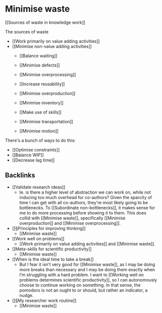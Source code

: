# Minimise waste
[[Sources of waste in knowledge work]]

The sources of waste
* [[Work primarily on value adding activities]]
* [[Minimise non-value adding activities]]
	* [[Balance waiting]]
	* [[Minimise defects]]
	* [[Minimise overprocessing]]
	* [[Increase reusability]]
	
	* [[Minimise overproduction]]
	* [[Minimise inventory]]
	* [[Make use of skills]]
	* [[Minimise transportation]]
	* [[Minimise motion]]

There's a bunch of ways to do this:
* [[Optimise constraints]]
* [[Balance WIP]]
* [[Decrease lag time]]

<!-- #Work #Life -->

## Backlinks
* [[Validate research ideas]]
	* Ie. is there a higher level of abstraction we can work on, while not inducing too much overhead for co-authors? Given the sparcity of time I can get with all co-authors, they're most likely going to be bottlenecks. To [[Subordinate non-bottlenecks]], it makes sense for me to do more processing before showing it to them. This does collid with [[Minimise waste]], specifically [[Minimise overproduction]] and [[Minimise overprocessing]].
* [[§Principles for improving thinking]]
	* [[Minimise waste]]
* [[Work well on problems]]
	* [[Work primarily on value adding activities]] and [[Minimise waste]].
* [[Meta-skills for scientific productivity]]
	* [[Minimise waste]]
* [[When is the ideal time to take a break]]
	* But I fear it isn’t very good for [[Minimise waste]], as I may be doing more breaks than necessary and I may be doing them exactly when I’m struggling with a hard problem. I want to [[Working well on problems determines scientific productivity]], so I can autonomously choose to continue working on something. In that sense, the pomodoro is not an ought to or should, but rather an indicator, a nudge.
* [[§My researcher work routine]]
	* [[Minimise waste]]

<!-- {BearID:846C31FB-6AD5-4D29-AAC3-BB7D10F3C2D9-15756-0000130BD6AA4BCB} -->

